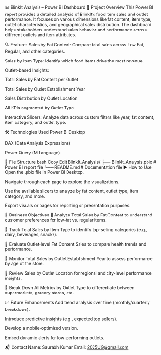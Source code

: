 📊 BlinkIt Analysis – Power BI Dashboard
📁 Project Overview
This Power BI report provides a detailed analysis of BlinkIt’s food item sales and outlet performance. It focuses on various dimensions like fat content, item type, outlet characteristics, and geographical sales distribution. The dashboard helps stakeholders understand sales behavior and performance across different outlets and item attributes.

🔍 Features
Sales by Fat Content: Compare total sales across Low Fat, Regular, and other categories.

Sales by Item Type: Identify which food items drive the most revenue.

Outlet-based Insights:

Total Sales by Fat Content per Outlet

Total Sales by Outlet Establishment Year

Sales Distribution by Outlet Location

All KPIs segmented by Outlet Type

Interactive Slicers: Analyze data across custom filters like year, fat content, item category, and outlet type.

🛠️ Technologies Used
Power BI Desktop

DAX (Data Analysis Expressions)

Power Query (M Language)

📂 File Structure
bash
Copy
Edit
BlinkIt_Analysis/
├── BlinkIt_Analysis.pbix   # Power BI report file
└── README.md               # Documentation file
▶️ How to Use
Open the .pbix file in Power BI Desktop.

Navigate through each page to explore the visualizations.

Use the available slicers to analyze by fat content, outlet type, item category, and more.

Export visuals or pages for reporting or presentation purposes.

🎯 Business Objectives
📌 Analyze Total Sales by Fat Content to understand customer preferences for low-fat vs. regular items.

📌 Track Total Sales by Item Type to identify top-selling categories (e.g., dairy, beverages, snacks).

📌 Evaluate Outlet-level Fat Content Sales to compare health trends and performance.

📌 Monitor Total Sales by Outlet Establishment Year to assess performance by age of the store.

📌 Review Sales by Outlet Location for regional and city-level performance insights.

📌 Break Down All Metrics by Outlet Type to differentiate between supermarkets, grocery stores, etc.

📈 Future Enhancements
Add trend analysis over time (monthly/quarterly breakdown).

Introduce predictive insights (e.g., expected top sellers).

Develop a mobile-optimized version.

Embed dynamic alerts for low-performing outlets.

📬 Contact
Name: Saurabh Kumar
Email: 2025UG@gmail.com
